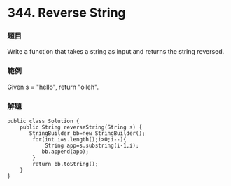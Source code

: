 # **344. Reverse String**

### 題目

Write a function that takes a string as input and returns the string reversed.

### 範例

Given s = "hello", return "olleh".

### 解題

```
public class Solution {
    public String reverseString(String s) {
       StringBuilder bb=new StringBuilder();
        for(int i=s.length();i>0;i--){
            String app=s.substring(i-1,i);
           bb.append(app);
        }   
        return bb.toString();
    }
}
```



